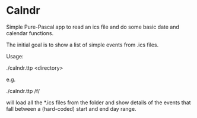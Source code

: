 Calndr
======

Simple Pure-Pascal app to read an ics file and do some basic date and
calendar functions.

The initial goal is to show a list of simple events from .ics files.

Usage:

./calndr.ttp  \<directory\>

e.g.

 ./calndr.ttp  /f/

will load all the *.ics files from the folder and show details of the events
that fall between a (hard-coded) start and end day range.

